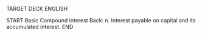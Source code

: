 TARGET DECK
ENGLISH

START
Basic
Compound interest
Back: n. Interest payable on capital and its accumulated interest.
END
